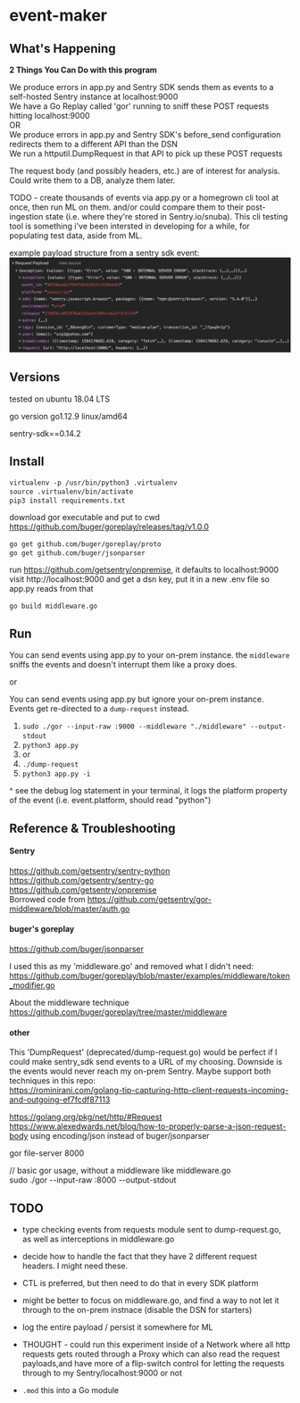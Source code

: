 # event-maker

## What's Happening

**2 Things You Can Do with this program**

We produce errors in app.py and Sentry SDK sends them as events to a self-hosted Sentry instance at localhost:9000  
We have a Go Replay called 'gor' running to sniff these POST requests hitting localhost:9000  
OR  
We produce errors in app.py and Sentry SDK's before_send configuration redirects them to a different API than the DSN  
We run a httputil.DumpRequest in that API to pick up these POST requests  

The request body (and possibly headers, etc.) are of interest for analysis. Could write them to a DB, analyze them later.

TODO - create thousands of events via app.py or a homegrown cli tool at once, then run ML on them. and/or could compare them to their post-ingestion state (i.e. where they're stored in Sentry.io/snuba). This cli testing tool is something i've been intersted in developing for a while, for populating test data, aside from ML.  

example payload structure from a sentry sdk event:  
![payload-structure](./payload-structure.png)

## Versions
tested on ubuntu 18.04 LTS

go version go1.12.9 linux/amd64

sentry-sdk==0.14.2

## Install
```
virtualenv -p /usr/bin/python3 .virtualenv  
source .virtualenv/bin/activate  
pip3 install requirements.txt
```

download gor executable and put to cwd  
https://github.com/buger/goreplay/releases/tag/v1.0.0

```
go get github.com/buger/goreplay/proto  
go get github.com/buger/jsonparser
```

run https://github.com/getsentry/onpremise, it defaults to localhost:9000
visit http://localhost:9000 and get a dsn key, put it in a new .env file so app.py reads from that

```
go build middleware.go
```

## Run
You can send events using app.py to your on-prem instance. the `middleware` sniffs the events and doesn't interrupt them like a proxy does. 

or  

You can send events using app.py but ignore your on-prem instance. Events get re-directed to a `dump-request` instead.  

1. `sudo ./gor --input-raw :9000 --middleware "./middleware" --output-stdout`
2. `python3 app.py`
3. or
5. `./dump-request`
6. `python3 app.py -i`

^ see the debug log statement in your terminal, it logs the platform property of the event (i.e. event.platform, should read "python")  

## Reference & Troubleshooting

#### Sentry
https://github.com/getsentry/sentry-python  
https://github.com/getsentry/sentry-go  
https://github.com/getsentry/onpremise  
Borrowed code from https://github.com/getsentry/gor-middleware/blob/master/auth.go

#### buger's goreplay
https://github.com/buger/jsonparser

I used this as my 'middleware.go' and removed what I didn't need:  
https://github.com/buger/goreplay/blob/master/examples/middleware/token_modifier.go

About the middleware technique  
https://github.com/buger/goreplay/tree/master/middleware

#### other
This 'DumpRequest' (deprecated/dump-request.go) would be perfect if I could make sentry_sdk send events to a URL of my choosing. Downside is the events would never reach my on-prem Sentry. Maybe support both techniques in this repo:  
https://rominirani.com/golang-tip-capturing-http-client-requests-incoming-and-outgoing-ef7fcdf87113

https://golang.org/pkg/net/http/#Request  
https://www.alexedwards.net/blog/how-to-properly-parse-a-json-request-body using encoding/json instead of buger/jsonparser  

gor file-server 8000

// basic gor usage, without a middleware like middleware.go  
sudo ./gor --input-raw :8000 --output-stdout

## TODO
- type checking events from requests module sent to dump-request.go, as well as interceptions in middleware.go
- decide how to handle the fact that they have 2 different request headers. I might need these.
- CTL is preferred, but then need to do that in every SDK platform
- might be better to focus on middleware.go, and find a way to not let it through to the on-prem instnace (disable the DSN for starters)
- log the entire payload / persist it somewhere for ML

- THOUGHT - could run this experiment inside of a Network where all http requests gets routed through a Proxy which can also read the request payloads,and have more of a flip-switch control for letting the requests through to my Sentry/localhost:9000 or not
- `.mod` this into a Go module